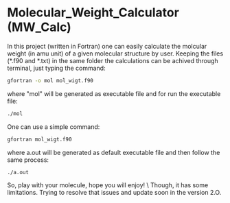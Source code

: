 # Molecular_Weight_Calculator (MW_Calc)
In this project (written in Fortran) one can easily calculate the molcular weight (in amu unit) of a given molecular structure by user. Keeping the files (*.f90 and *.txt) in the same folder the calculations can be achived through terminal, just typing the command:
```sh
gfortran -o mol mol_wigt.f90
```
 where "mol" will be generated as executable file and for run the executable file:
 ```sh
./mol
```
One can use a simple command:
```sh
gfortran mol_wigt.f90
```
where a.out will be generated as default executable file and then follow the same process:
```sh
./a.out
```
So, play with your molecule, hope you will enjoy! \\
Though, it has some limitations. Trying to resolve that issues and update soon in the version 2.O.
